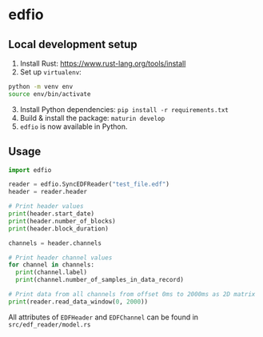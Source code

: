 # edfio

## Local development setup

1. Install Rust: https://www.rust-lang.org/tools/install
2. Set up `virtualenv`:
  ```bash
  python -m venv env
  source env/bin/activate
  ```
3. Install Python dependencies: `pip install -r requirements.txt`
4. Build & install the package: `maturin develop`
5. `edfio` is now available in Python.

## Usage

```python
import edfio

reader = edfio.SyncEDFReader("test_file.edf")
header = reader.header

# Print header values
print(header.start_date)
print(header.number_of_blocks)
print(header.block_duration)

channels = header.channels

# Print header channel values
for channel in channels:
  print(channel.label)
  print(channel.number_of_samples_in_data_record)

# Print data from all channels from offset 0ms to 2000ms as 2D matrix
print(reader.read_data_window(0, 2000))
```

All attributes of `EDFHeader` and `EDFChannel` can be found in `src/edf_reader/model.rs`
